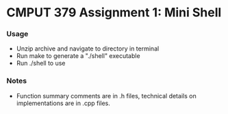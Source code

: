 # CMPUT 379 Assignment 1: Mini Shell

### Usage

- Unzip archive and navigate to directory in terminal
- Run make to generate a "./shell" executable
- Run ./shell to use

### Notes

- Function summary comments are in .h files, technical details on implementations are in .cpp files.